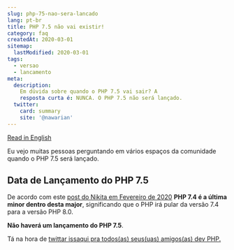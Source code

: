 ```yaml
---
slug: php-75-nao-sera-lancado
lang: pt-br
title: PHP 7.5 não vai existir!
category: faq
createdAt: 2020-03-01
sitemap:
  lastModified: 2020-03-01
tags:
  - versao
  - lancamento
meta:
  description:
    Em dúvida sobre quando o PHP 7.5 vai sair? A
    resposta curta é: NUNCA. O PHP 7.5 não será lançado.
  twitter:
    card: summary
    site: '@nawarian'
---
```


[Read in English](/en/issue/php-75-will-be-skipped/)

Eu vejo muitas pessoas perguntando em vários espaços
da comunidade quando o PHP 7.5 será lançado.

## Data de Lançamento do PHP 7.5

De acordo com este [post do Nikita em Fevereiro de 2020](https://twitter.com/nikita_ppv/status/1226791766088704000)
**PHP 7.4 é a última minor dentro desta major**,
significando que o PHP irá pular da versão 7.4 para
a versão PHP 8.0.

**Não haverá um lançamento do PHP 7.5**.

Tá na hora de [twittar issaqui pra todos(as) seus(uas) amigos(as) dev PHP.](https://twitter.com/intent/tweet?text=O+PHP+vai+pular+a+versão+7.5!!+-+Veja+https://thephp.website/br/edicao/php-75-nao-sera-lancado/)

<script type="application/ld+json">
{
    "@context": "https://schema.org",
    "@type": "FAQPage",
    "mainEntity": [
        {
            "@type": "Question",
            "name": "Qual a data de lançamento do PHP 7.5?",
            "acceptedAnswer": {
                "@type": "Answer",
                "text": "Não haverá um lançamento do PHP 7.5.<a href={{ $page->getUrl() }}>Leia Mais.</a>"
            }
        }
    ]
}
</script>

